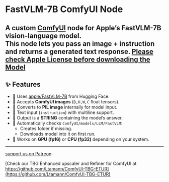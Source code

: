 # FastVLM-7B ComfyUI Node

A custom [ComfyUI](https://github.com/comfyanonymous/ComfyUI) node for **Apple’s FastVLM-7B** vision-language model.  
This node lets you pass an **image + instruction** and returns a **generated text response**.
[Please check Apple License before downloading the Model](https://huggingface.co/apple/FastVLM-7B/blob/main/LICENSE)
---

## ✨ Features
- 🔹 Uses [apple/FastVLM-7B](https://huggingface.co/apple/FastVLM-7B) from Hugging Face.  
- 🔹 Accepts **ComfyUI images** (`B,H,W,C` float tensors).  
- 🔹 Converts to **PIL image** internally for model input.  
- 🔹 Text input (`instruction`) with multiline support.  
- 🔹 Output is a **STRING** containing the model’s answer.  
- 🔹 Automatically checks `ComfyUI/models/LLM/FastVLM`:
  - Creates folder if missing.
  - Downloads model into it on first run.  
- 🔹 Works on **GPU (fp16)** or **CPU (fp32)** depending on your system.

---
[support us on Patreon](https://www.patreon.com/c/TB_LAAR)

[Check our TBG Enhanced upscaler and Refiner for ComfyUI at https://github.com/Ltamann/ComfyUI-TBG-ETUR](https://github.com/Ltamann/ComfyUI-TBG-ETUR)



